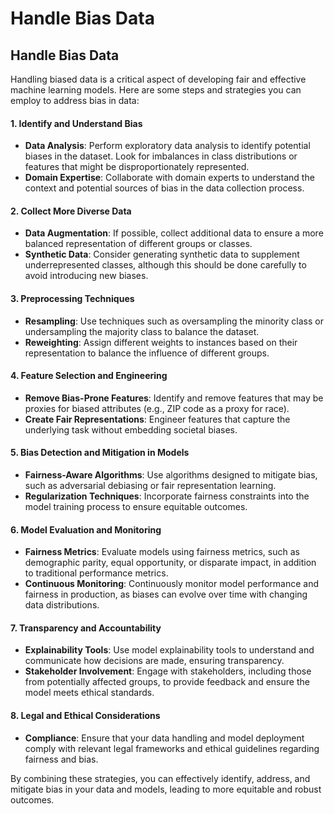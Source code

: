 # Handle Bias Data

## Handle Bias Data

Handling biased data is a critical aspect of developing fair and effective machine learning models. Here are some steps and strategies you can employ to address bias in data:

#### 1. **Identify and Understand Bias**

* **Data Analysis**: Perform exploratory data analysis to identify potential biases in the dataset. Look for imbalances in class distributions or features that might be disproportionately represented.
* **Domain Expertise**: Collaborate with domain experts to understand the context and potential sources of bias in the data collection process.

#### 2. **Collect More Diverse Data**

* **Data Augmentation**: If possible, collect additional data to ensure a more balanced representation of different groups or classes.
* **Synthetic Data**: Consider generating synthetic data to supplement underrepresented classes, although this should be done carefully to avoid introducing new biases.

#### 3. **Preprocessing Techniques**

* **Resampling**: Use techniques such as oversampling the minority class or undersampling the majority class to balance the dataset.
* **Reweighting**: Assign different weights to instances based on their representation to balance the influence of different groups.

#### 4. **Feature Selection and Engineering**

* **Remove Bias-Prone Features**: Identify and remove features that may be proxies for biased attributes (e.g., ZIP code as a proxy for race).
* **Create Fair Representations**: Engineer features that capture the underlying task without embedding societal biases.

#### 5. **Bias Detection and Mitigation in Models**

* **Fairness-Aware Algorithms**: Use algorithms designed to mitigate bias, such as adversarial debiasing or fair representation learning.
* **Regularization Techniques**: Incorporate fairness constraints into the model training process to ensure equitable outcomes.

#### 6. **Model Evaluation and Monitoring**

* **Fairness Metrics**: Evaluate models using fairness metrics, such as demographic parity, equal opportunity, or disparate impact, in addition to traditional performance metrics.
* **Continuous Monitoring**: Continuously monitor model performance and fairness in production, as biases can evolve over time with changing data distributions.

#### 7. **Transparency and Accountability**

* **Explainability Tools**: Use model explainability tools to understand and communicate how decisions are made, ensuring transparency.
* **Stakeholder Involvement**: Engage with stakeholders, including those from potentially affected groups, to provide feedback and ensure the model meets ethical standards.

#### 8. **Legal and Ethical Considerations**

* **Compliance**: Ensure that your data handling and model deployment comply with relevant legal frameworks and ethical guidelines regarding fairness and bias.

By combining these strategies, you can effectively identify, address, and mitigate bias in your data and models, leading to more equitable and robust outcomes.
